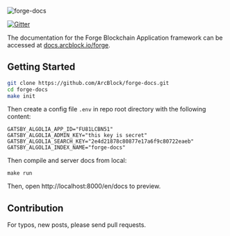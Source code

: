![forge-docs](https://www.arcblock.io/.netlify/functions/badge/?text=Forge%20Documentation)

[![Gitter](https://badges.gitter.im/ArcBlock/community.svg)](https://gitter.im/ArcBlock/community?utm_source=badge&utm_medium=badge&utm_campaign=pr-badge)

The documentation for the Forge Blockchain Application framework can be accessed at [docs.arcblock.io/forge](http://docs.arcblock.io/forge).

## Getting Started

```bash
git clone https://github.com/ArcBlock/forge-docs.git
cd forge-docs
make init
```

Then create a config file `.env` in repo root directory with the following content:

```
GATSBY_ALGOLIA_APP_ID="FU81LCBN51"
GATSBY_ALGOLIA_ADMIN_KEY="this key is secret"
GATSBY_ALGOLIA_SEARCH_KEY="2e4d21878c80877e17a6f9c80722eaeb"
GATSBY_ALGOLIA_INDEX_NAME="forge-docs"
```

Then compile and server docs from local:

```
make run
```

Then, open http://localhost:8000/en/docs to preview.

## Contribution

For typos, new posts, please send pull requests.
